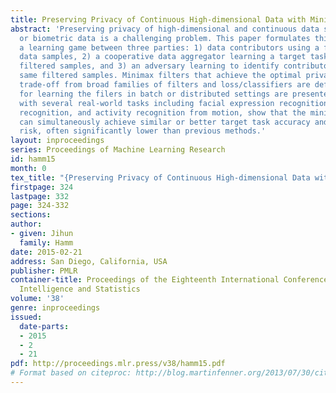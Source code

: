 ```yaml
---
title: Preserving Privacy of Continuous High-dimensional Data with Minimax Filters
abstract: 'Preserving privacy of high-dimensional and continuous data such as images
  or biometric data is a challenging problem. This paper formulates this problem as
  a learning game between three parties: 1) data contributors using a filter to sanitize
  data samples, 2) a cooperative data aggregator learning a target task using the
  filtered samples, and 3) an adversary learning to identify contributors using the
  same filtered samples. Minimax filters that achieve the optimal privacy-utility
  trade-off from broad families of filters and loss/classifiers are defined, and algorithms
  for learning the filers in batch or distributed settings are presented. Experiments
  with several real-world tasks including facial expression recognition, speech emotion
  recognition, and activity recognition from motion, show that the minimax filter
  can simultaneously achieve similar or better target task accuracy and lower privacy
  risk, often significantly lower than previous methods.'
layout: inproceedings
series: Proceedings of Machine Learning Research
id: hamm15
month: 0
tex_title: "{Preserving Privacy of Continuous High-dimensional Data with Minimax Filters}"
firstpage: 324
lastpage: 332
page: 324-332
sections: 
author:
- given: Jihun
  family: Hamm
date: 2015-02-21
address: San Diego, California, USA
publisher: PMLR
container-title: Proceedings of the Eighteenth International Conference on Artificial
  Intelligence and Statistics
volume: '38'
genre: inproceedings
issued:
  date-parts:
  - 2015
  - 2
  - 21
pdf: http://proceedings.mlr.press/v38/hamm15.pdf
# Format based on citeproc: http://blog.martinfenner.org/2013/07/30/citeproc-yaml-for-bibliographies/
---
```

